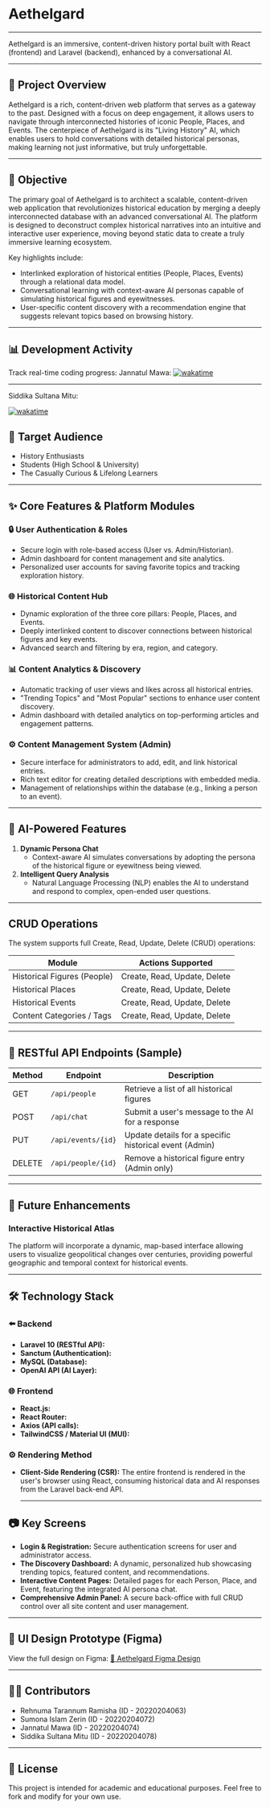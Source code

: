 # Aethelgard
<hr>
Aethelgard is an immersive, content-driven history portal built with React (frontend) and Laravel (backend), enhanced by a conversational AI.
<hr>

## 📌 Project Overview

Aethelgard is a rich, content-driven web platform that serves as a gateway to the past. Designed with a focus on deep engagement, it allows users to navigate through interconnected histories of iconic People, Places, and Events. The centerpiece of Aethelgard is its "Living History" AI, which enables users to hold conversations with detailed historical personas, making learning not just informative, but truly unforgettable.
<hr>

## 🎯 Objective

The primary goal of Aethelgard is to architect a scalable, content-driven web application that revolutionizes historical education by merging a deeply interconnected database with an advanced conversational AI. The platform is designed to deconstruct complex historical narratives into an intuitive and interactive user experience, moving beyond static data to create a truly immersive learning ecosystem.

Key highlights include:
*   Interlinked exploration of historical entities (People, Places, Events) through a relational data model.
*   Conversational learning with context-aware AI personas capable of simulating historical figures and eyewitnesses.
*   User-specific content discovery with a recommendation engine that suggests relevant topics based on browsing history.

<hr>


## 📊 Development Activity

Track real-time coding progress:
Jannatul Mawa:
[![wakatime](https://wakatime.com/badge/user/f76851eb-d69c-4349-9076-432483fb64b8/project/7efb2184-4e45-436c-91b9-eaaf27a076c4.svg)](https://wakatime.com/badge/user/f76851eb-d69c-4349-9076-432483fb64b8/project/7efb2184-4e45-436c-91b9-eaaf27a076c4)
<hr>
Siddika Sultana Mitu: 

[![wakatime](https://wakatime.com/badge/user/477f582d-9b20-4035-93b6-873e173f480d/project/65c6bb7f-1d8c-4d44-9d61-cef1e7ed51f4.svg)](https://wakatime.com/badge/user/477f582d-9b20-4035-93b6-873e173f480d/project/65c6bb7f-1d8c-4d44-9d61-cef1e7ed51f4)

## 👥 Target Audience
*   History Enthusiasts
*   Students (High School & University)
*   The Casually Curious & Lifelong Learners

<hr>

## ✨ Core Features & Platform Modules

### 🔒 User Authentication & Roles
*   Secure login with role-based access (User vs. Admin/Historian).
*   Admin dashboard for content management and site analytics.
*   Personalized user accounts for saving favorite topics and tracking exploration history.

### 🌐 Historical Content Hub
*   Dynamic exploration of the three core pillars: People, Places, and Events.
*   Deeply interlinked content to discover connections between historical figures and key events.
*   Advanced search and filtering by era, region, and category.

### 📊 Content Analytics & Discovery
*   Automatic tracking of user views and likes across all historical entries.
*   "Trending Topics" and "Most Popular" sections to enhance user content discovery.
*   Admin dashboard with detailed analytics on top-performing articles and engagement patterns.

### ⚙️ Content Management System (Admin)
*   Secure interface for administrators to add, edit, and link historical entries.
*   Rich text editor for creating detailed descriptions with embedded media.
*   Management of relationships within the database (e.g., linking a person to an event).

<hr>

## 🤖 AI-Powered Features

1.  **Dynamic Persona Chat**
    *   Context-aware AI simulates conversations by adopting the persona of the historical figure or eyewitness being viewed.
2.  **Intelligent Query Analysis**
    *   Natural Language Processing (NLP) enables the AI to understand and respond to complex, open-ended user questions.

<hr>

## CRUD Operations
The system supports full Create, Read, Update, Delete (CRUD) operations:

| Module                      | Actions Supported               |
| --------------------------- | ------------------------------- |
| Historical Figures (People) | Create, Read, Update, Delete    |
| Historical Places           | Create, Read, Update, Delete    |
| Historical Events           | Create, Read, Update, Delete    |
| Content Categories / Tags   | Create, Read, Update, Delete    |

<hr>

## 🔗 RESTful API Endpoints (Sample)

| Method | Endpoint             | Description                                  |
| ------ | -------------------- | -------------------------------------------- |
| GET    | `/api/people`        | Retrieve a list of all historical figures    |
| POST   | `/api/chat`          | Submit a user's message to the AI for a response |
| PUT    | `/api/events/{id}`   | Update details for a specific historical event (Admin) |
| DELETE | `/api/people/{id}`   | Remove a historical figure entry (Admin only) |

<hr>

## 🔮 Future Enhancements

### Interactive Historical Atlas
The platform will incorporate a dynamic, map-based interface allowing users to visualize geopolitical changes over centuries, providing powerful geographic and temporal context for historical events.

<hr>

## 🛠 Technology Stack

### ⬅️ Backend
*   **Laravel 10 (RESTful API):** 
*   **Sanctum (Authentication):** 
*   **MySQL (Database):** 
*   **OpenAI API (AI Layer):** 

### 🌐 Frontend
*   **React.js:** 
*   **React Router:** 
*   **Axios (API calls):** 
*   **TailwindCSS / Material UI (MUI):** 

### ⚙️ Rendering Method
*   **Client-Side Rendering (CSR):**
    The entire frontend is rendered in the user's browser using React, consuming historical data and AI responses from the Laravel back-end API.
    <hr>

## 📷 Key Screens
*   **Login & Registration:** Secure authentication screens for user and administrator access.
*   **The Discovery Dashboard:** A dynamic, personalized hub showcasing trending topics, featured content, and recommendations.
*   **Interactive Content Pages:** Detailed pages for each Person, Place, and Event, featuring the integrated AI persona chat.
*   **Comprehensive Admin Panel:** A secure back-office with full CRUD control over all site content and user management.

<hr>

## 🔗 UI Design Prototype (Figma)
View the full design on Figma:
[🔗 Aethelgard Figma Design](https://www.figma.com/design/WTwOHx4wF8CMn2VrnSePlp/AETHELGARD?node-id=0-1&p=f&t=F7H56o5M2qUA7LJ9-0)

<hr>

## 👩‍💻 Contributors
*   Rehnuma Tarannum Ramisha (ID - 20220204063)
*   Sumona Islam Zerin (ID - 20220204072)
*   Jannatul Mawa (ID - 20220204074)
*   Siddika Sultana Mitu (ID - 20220204078)

<hr>

## 📄 License
This project is intended for academic and educational purposes. Feel free to fork and modify for your own use.